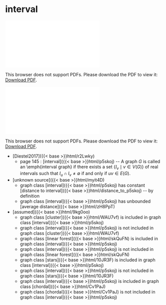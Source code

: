 # interval




<object data="../local_p5skoj.pdf" type="application/pdf" width="100%" height="480px"><embed src="../local_p5skoj.pdf"><p>This browser does not support PDFs. Please download the PDF to view it: <a href="../local_p5skoj.pdf">Download PDF</a>.</p></embed></object>


<object data="../inclusions_p5skoj.pdf" type="application/pdf" width="100%" height="480px"><embed src="../inclusions_p5skoj.pdf"><p>This browser does not support PDFs. Please download the PDF to view it: <a href="../inclusions_p5skoj.pdf">Download PDF</a>.</p></embed></object>

*  [Diestel2017]({{< base >}}html/r2Lwky)
    * page 145 : [interval]({{< base >}}html/p5skoj) -- A graph $G$ is called an \emph{interval graph} if there exists a set $\{ I_v \mid v \in V(G) \}$ of real intervals such that $I_u \cap I_v \ne \emptyset$ if and only if $uv \in E(G)$.
*  [unknown source]({{< base >}}html/myit4D)
    * graph class [interval]({{< base >}}html/p5skoj) has constant [distance to interval]({{< base >}}html/distance_to_p5skoj) -- by definition
    * graph class [interval]({{< base >}}html/p5skoj) has unbounded [average distance]({{< base >}}html/zH8PpT)
*  [assumed]({{< base >}}html/9kg0oo)
    * graph class [cluster]({{< base >}}html/WAU7vf) is included in graph class [interval]({{< base >}}html/p5skoj)
    * graph class [interval]({{< base >}}html/p5skoj) is not included in graph class [cluster]({{< base >}}html/WAU7vf)
    * graph class [linear forest]({{< base >}}html/skQuFN) is included in graph class [interval]({{< base >}}html/p5skoj)
    * graph class [interval]({{< base >}}html/p5skoj) is not included in graph class [linear forest]({{< base >}}html/skQuFN)
    * graph class [stars]({{< base >}}html/10JR3F) is included in graph class [interval]({{< base >}}html/p5skoj)
    * graph class [interval]({{< base >}}html/p5skoj) is not included in graph class [stars]({{< base >}}html/10JR3F)
    * graph class [interval]({{< base >}}html/p5skoj) is included in graph class [chordal]({{< base >}}html/Cv1PaJ)
    * graph class [chordal]({{< base >}}html/Cv1PaJ) is not included in graph class [interval]({{< base >}}html/p5skoj)